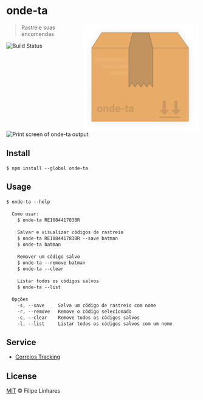 # onde-ta

<img src="images/logo.svg" alt="Normalize Logo" align="right">

> Rastreie suas encomendas

![Build Status](https://travis-ci.org/filipelinhares/onde-ta.svg?branch=master)

![Print screen of onde-ta output](https://i.imgur.com/NefmzbN.png)

## Install
```
$ npm install --global onde-ta
```

## Usage
```
$ onde-ta --help

  Como usar:
    $ onde-ta RE108441783BR

    Salvar e visualizar códigos de rastreio
    $ onde-ta RE108441783BR --save batman
    $ onde-ta batman

    Remover um código salvo
    $ onde-ta --remove batman
    $ onde-ta --clear

    Listar todos os códigos salvos
    $ onde-ta --list

  Opções
    -s, --save     Salva um código de rastreio com nome
    -r, --remove   Remove o código selecionado
    -c, --clear    Remove todos os códigos salvos
    -l, --list     Listar todos os códigos salvos com um nome
```

## Service
- [Correios Tracking](https://github.com/filipelinhares/correios-tracking)

## License
[MIT](LICENSE.md) © Filipe Linhares
